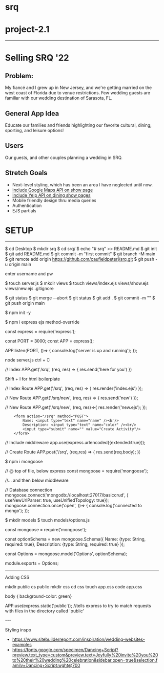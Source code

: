 # srq


# project-2.1

---
# Selling SRQ '22
## Problem:
My fiancé and I grew up in New Jersey, and we're getting married on the west coast of Florida due to venue restrictions. Few wedding guests are familiar with our wedding destination of Sarasota, FL.
## General App Idea
Educate our families and friends highlighting our favorite cultural, dining, sporting, and leisure options!
## Users
Our guests, and other couples planning a wedding in SRQ. 

## Stretch Goals
* Next-level styling, which has been an area I have neglected until now. 
* [Include Google Maps API on show page](https://developers.google.com/maps/gmp-get-started)
* [Include Yelp API on dining show pages](https://www.yelp.com/fusion)
* Mobile friendly design thru media queries
* Authentication
* EJS partials


# SETUP
---

<!-- https://docs.github.com/en/github/importing-your-projects-to-github/adding-an-existing-project-to-github-using-the-command-line -->

$ cd Desktop
$ mkdir srq
$ cd srq/
$ echo "# srq" >> README.md
$ git init
$ git add README.md
$ git commit -m "first commit"
$ git branch -M main
$ git remote add origin https://github.com/caufieldpeterj/srq.git
$ git push -u origin main

enter username and pw

<!-- check github to see whether the commit was received -->

$ touch server.js
$ mkdir views
$ touch views/index.ejs views/show.ejs views/new.ejs .gitignore

<!-- initially, adjusted the readme online and in the text editor, caused a merge conflict... -->

$ git status
$ git merge --abort
$ git status
$ git add .
$ git commit -m ""
$ git push origin main

<!-- intialize npm -->
$ npm init -y
<!-- terminal install express ejs and method-override-->
$ npm i express ejs method-override

<!-- server.js -->
const express = require('express');

const PORT = 3000;
const APP = express();

APP.listen(PORT, ()=> {
    console.log('server is up and running');
});

<!-- terminal -->
node server.js
ctrl + C

<!-- server.js -->
// Index
APP.get('/srq', (req, res) => {
    res.send('here for you')
})

<!-- index ejs -->
Shift + I for html boilerplate

<!-- server.js -->
// Index Route
APP.get('/srq', (req, res) => {
    res.render('index.ejs')
});

<!-- refresh localhost:3000/ to verify ejs template is being rendered-->

<!-- server.js -->
// New Route
APP.get('/srq/new', (req, res) => {
    res.send('new')
});

<!-- refresh localhost:3000/ to verify ejs template is being rendered-->

<!-- server.js -->
// New Route
APP.get('/srq/new', (req, res)=>{
    res.render('new.ejs');
});


<!-- new.ejs -->

        <form action="/srq" method="POST">
            Name: <input type="text" name="name" /><br/>
            Description: <input type="text" name="color" /><br/>
            <input type="submit" name="" value="Create Activity"/>
        </form>

<!-- server.js -->

// Include middleware
app.use(express.urlencoded({extended:true}));

// Create Route
APP.post('/srq', (req,res) => {
    res.send(req.body);
})

<!-- Connect Express to Mongo -->
$ npm i mongoose

<!-- server.js -->
// @ top of file, below express
const mongoose = require('mongoose');


//... and then below middleware

// Database connection
mongoose.connect('mongodb://localhost:27017/basiccrud', { useNewUrlParser: true, useUnifiedTopology: true});
mongoose.connection.once('open', ()=> {
    console.log('connected to mongo');
});

<!-- Create a model for DB schema -->

$ mkdir models
$ touch models/options.js

<!-- options.js -->

const mongoose = require('mongoose');

const optionSchema = new mongoose.Schema({
    Name: {type: String, required: true},
    Description: {type: String, required: true}
});

const Options = mongoose.model('Options', optionSchema);

module.exports = Options;

---
Adding CSS
<!-- https://git.generalassemb.ly/seir-1-19/student-resources/blob/main/2_full_stack_dev/w05d03/instructor_notes/static.md -->
mkdir public
cs public
mkdir css
cd css
touch app.css
code app.css

<!-- app.css -->
body { background-color: green}

<!-- server.js / middleware -->
APP.use(express.static('public')); //tells express to try to match requests with files in the directory called 'public'

<!-- index.ejs -->
<link rel="stylesheet" href="/css/app.css">    
---

Styling inspo
- https://www.sitebuilderreport.com/inspiration/wedding-websites-examples
- https://fonts.google.com/specimen/Dancing+Script?preview.text_type=custom&preview.text=Joyfully%20invite%20you%20to%20their%20wedding%20celebration&sidebar.open=true&selection.family=Dancing+Script:wght@700